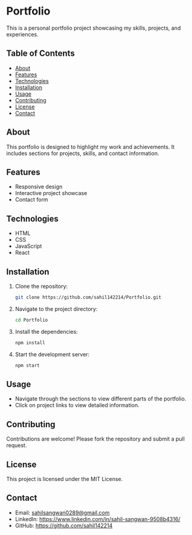 # Portfolio

This is a personal portfolio project showcasing my skills, projects, and experiences.

## Table of Contents

- [About](#about)
- [Features](#features)
- [Technologies](#technologies)
- [Installation](#installation)
- [Usage](#usage)
- [Contributing](#contributing)
- [License](#license)
- [Contact](#contact)

## About

This portfolio is designed to highlight my work and achievements. It includes sections for projects, skills, and contact information.

## Features

- Responsive design
- Interactive project showcase
- Contact form

## Technologies

- HTML
- CSS
- JavaScript
- React

## Installation

1. Clone the repository:
   ```bash
   git clone https://github.com/sahil142214/Portfolio.git
   ```
2. Navigate to the project directory:
   ```bash
   cd Portfolio
   ```
3. Install the dependencies:
   ```bash
   npm install
   ```
4. Start the development server:
   ```bash
   npm start
   ```

## Usage

- Navigate through the sections to view different parts of the portfolio.
- Click on project links to view detailed information.

## Contributing

Contributions are welcome! Please fork the repository and submit a pull request.

## License

This project is licensed under the MIT License.

## Contact

- Email: sahilsangwan0289@gmail.com
- LinkedIn: https://www.linkedin.com/in/sahil-sangwan-9508b4316/
- GitHub: https://github.com/sahil142214
